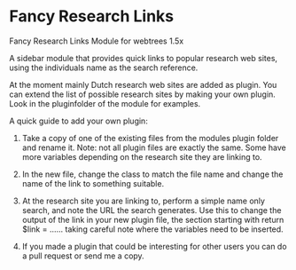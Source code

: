 Fancy Research Links
====================

Fancy Research Links Module for webtrees 1.5x

A sidebar module that provides quick links to popular research web sites, using the individuals name as the search reference.

At the moment mainly Dutch research web sites are added as plugin. You can extend the list of possible research sites by making your own plugin.
Look in the pluginfolder of the module for examples.

A quick guide to add your own plugin:

1. Take a copy of one of the existing files from the modules plugin folder and rename it. Note: not all plugin files are exactly the same. Some have more variables depending on the research site they are linking to.

2. In the new file, change the class to match the file name and change the name of the link to something suitable.

3. At the research site you are linking to, perform a simple name only search, and note the URL the search generates. Use this to change the output of the link in your new plugin file, the section starting with return $link = ...... taking careful note where the variables need to be inserted.

4. If you made a plugin that could be interesting for other users you can do a pull request or send me a copy.
